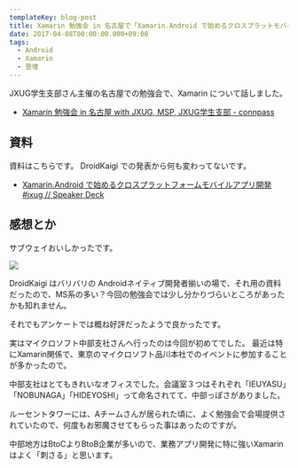 ```yaml
---
templateKey: blog-post
title: Xamarin 勉強会 in 名古屋で「Xamarin.Android で始めるクロスプラットモバイルアプリ開発」という話をしました
date: 2017-04-08T00:00:00.000+09:00
tags:
  - Android
  - Xamarin
  - 登壇
---
```

JXUG学生支部さん主催の名古屋での勉強会で、Xamarin について話しました。

<!--more-->

* [Xamarin 勉強会 in 名古屋 with JXUG, MSP, JXUG学生支部 - connpass](https://jxug.connpass.com/event/52683/)

## 資料

資料はこちらです。 DroidKaigi での発表から何も変わってないです。

* [Xamarin.Android で始めるクロスプラットフォームモバイルアプリ開発 #jxug // Speaker Deck](https://speakerdeck.com/amay077/xamarin-dot-android-teshi-merukurosuhuratutohuomumohairuahurikai-fa-number-jxug)

## 感想とか

サブウェイおいしかったです。

![](/img/posts/had_a_session_about_xamarin_android_in_jxug_nagoya_01.png)

DroidKaigi はバリバリの Androidネイティブ開発者揃いの場で、それ用の資料だったので、MS系の多い？今回の勉強会では少し分かりづらいところがあったかも知れません。

それでもアンケートでは概ね好評だったようで良かったです。

実はマイクロソフト中部支社さんへ行ったのは今回が初めてでした。
最近は特にXamarin関係で、東京のマイクロソフト品川本社でのイベントに参加することが多かったので。

中部支社はとてもきれいなオフィスでした。会議室３つはそれぞれ「IEUYASU」「NOBUNAGA」「HIDEYOSHI」って命名されてて、中部っぽさがありました。

ルーセントタワーには、Aチームさんが居られた頃に、よく勉強会で会場提供されていたので、何度もお邪魔させてもらった事はあったのですが。

中部地方はBtoCよりBtoB企業が多いので、業務アプリ開発に特に強いXamarinはよく「刺さる」と思います。
